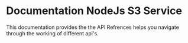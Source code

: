 # Documentation NodeJs S3 Service

This documentation provides the the API Refrences helps you navigate through the working of different api's.
